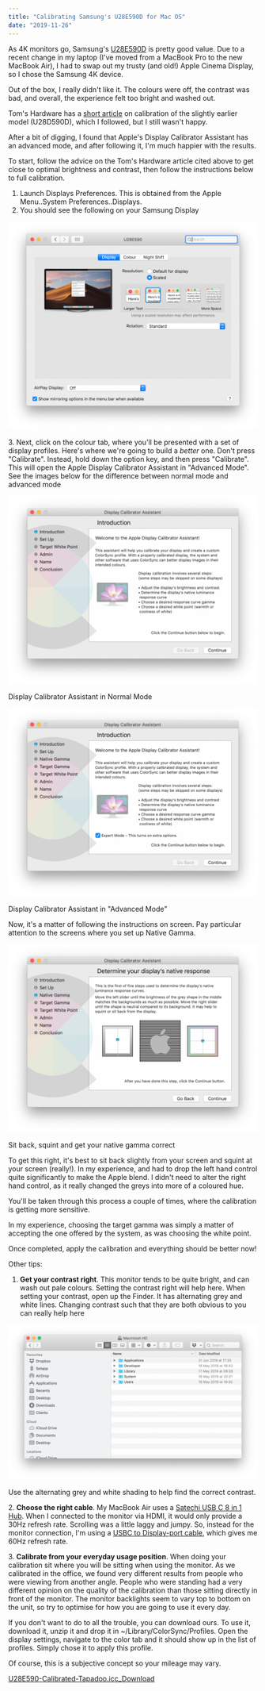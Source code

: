 ```yaml
---
title: "Calibrating Samsung's U28E590D for Mac OS"
date: "2019-11-26"
---
```


As 4K monitors go, Samsung's [U28E590D](https://www.samsung.com/us/computing/monitors/uhd-and-wqhd/samsung-uhd-28-monitor-with-high-glossy-black-finish-lu28e590ds-za/) is pretty good value. Due to a recent change in my laptop (I've moved from a MacBook Pro to the new MacBook Air), I had to swap out my trusty (and old!) Apple Cinema Display, so I chose the Samsung 4K device.

Out of the box, I really didn't like it. The colours were off, the contrast was bad, and overall, the experience felt too bright and washed out.

Tom's Hardware has a [short article](https://www.tomshardware.com/reviews/samsung-u28d590d-4k-ultra-hd-monitor,4033-3.html) on calibration of the slightly earlier model (U28D590D), which I followed, but I still wasn't happy.

After a bit of digging, I found that Apple's Display Calibrator Assistant has an advanced mode, and after following it, I'm much happier with the results.

To start, follow the advice on the Tom's Hardware article cited above to get close to optimal brightness and contrast, then follow the instructions below to full calibration.

1. Launch Displays Preferences. This is obtained from the Apple Menu..System Preferences..Displays.
2. You should see the following on your Samsung Display

![](images/image-1024x855.png)

3\. Next, click on the colour tab, where you'll be presented with a set of display profiles. Here's where we're going to build a _better_ one. Don't press "Calibrate". Instead, hold down the option key, and then press "Calibrate". This will open the Apple Display Calibrator Assistant in "Advanced Mode". See the images below for the difference between normal mode and advanced mode

![](images/image-1-1024x772.png)

Display Calibrator Assistant in Normal Mode

![](images/image-2-1024x772.png)

Display Calibrator Assistant in "Advanced Mode"

Now, it's a matter of following the instructions on screen. Pay particular attention to the screens where you set up Native Gamma.

![](images/image-3-1024x772.png)

Sit back, squint and get your native gamma correct

To get this right, it's best to sit back slightly from your screen and squint at your screen (really!). In my experience, and had to drop the left hand control quite significantly to make the Apple blend. I didn't need to alter the right hand control, as it really changed the greys into more of a coloured hue.

You'll be taken through this process a couple of times, where the calibration is getting more sensitive.

In my experience, choosing the target gamma was simply a matter of accepting the one offered by the system, as was choosing the white point.

Once completed, apply the calibration and everything should be better now!

Other tips:

1. **Get your contrast right**. This monitor tends to be quite bright, and can wash out pale colours. Setting the contrast right will help here. When setting your contrast, open up the Finder. It has alternating grey and white lines. Changing contrast such that they are both obvious to you can really help here

![](images/image-4-1024x636.png)

Use the alternating grey and white shading to help find the correct contrast.

2\. **Choose the right cable**. My MacBook Air uses a [Satechi USB C 8 in 1 Hub](https://satechi.net/collections/usb-type-c/products/type-c-multi-port-adapter-with-ethernet-v2). When I connected to the monitor via HDMI, it would only provide a 30Hz refresh rate. Scrolling was a little laggy and jumpy. So, instead for the monitor connection, I'm using a [USBC to Display-port cable](https://www.amazon.co.uk/gp/product/B075Q5T6JT/ref=ppx_yo_dt_b_asin_title_o00_s00?ie=UTF8&psc=1), which gives me 60Hz refresh rate.

3\. **Calibrate from your everyday usage position**. When doing your calibration sit where you will be sitting when using the monitor. As we calibrated in the office, we found very different results from people who were viewing from another angle. People who were standing had a very different opinion on the quality of the calibration than those sitting directly in front of the monitor. The monitor backlights seem to vary top to bottom on the unit, so try to optimise for how you are going to use it every day.

If you don't want to do to all the trouble, you can download ours. To use it, download it, unzip it and drop it in ~/Library/ColorSync/Profiles. Open the display settings, navigate to the color tab and it should show up in the list of profiles. Simply chose it to apply this profile.

Of course, this is a subjective concept so your mileage may vary.

[U28E590-Calibrated-Tapadoo.icc\_](https://tapadoo.wpengine.com/wp-content/uploads/2019/06/U28E590-Calibrated-Tapadoo.icc_.zip)[Download](https://tapadoo.wpengine.com/wp-content/uploads/2019/06/U28E590-Calibrated-Tapadoo.icc_.zip)
